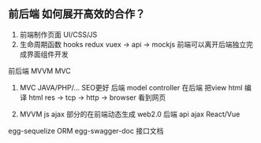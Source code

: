 ## 前后端 如何展开高效的合作？

1. 前端制作页面 UI/CSS/JS
2. 生命周期函数 hooks redux vuex -> api -> mockjs
  前端可以离开后端独立完成界面组件开发

前后端 MVVM MVC

1. MVC JAVA/PHP/... SEO更好  后端 model controller 在后端 把view html 编译 html res -> tcp -> http -> browser 看到网页

2. MVVM js ajax 部分的在前端动态生成 web2.0
  后端 api
  ajax
  React/Vue

egg-sequelize ORM
egg-swagger-doc 接口文档